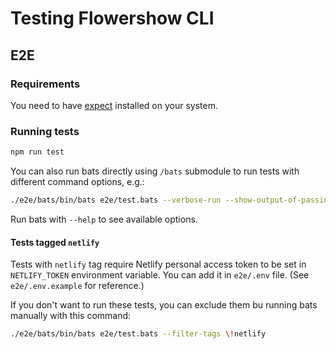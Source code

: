 # Testing Flowershow CLI

## E2E

### Requirements

You need to have [expect](https://linux.die.net/man/1/expect) installed on your system.

### Running tests

``` sh
npm run test
```

You can also run bats directly using `/bats` submodule to run tests with different command options, e.g.:

``` sh
./e2e/bats/bin/bats e2e/test.bats --verbose-run --show-output-of-passing-tests
```

Run bats with `--help` to see available options.


#### Tests tagged `netlify`

Tests with `netlify` tag require Netlify personal access token to be set in `NETLIFY_TOKEN` environment variable. You can add it in `e2e/.env` file. (See `e2e/.env.example` for reference.)

If you don't want to run these tests, you can exclude them bu running bats manually with this command:

``` sh
./e2e/bats/bin/bats e2e/test.bats --filter-tags \!netlify
```
